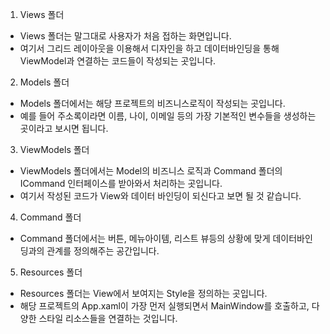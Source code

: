 1. Views 폴더

  - Views 폴더는 말그대로 사용자가 처음 접하는 화면입니다.
  - 여기서 그리드 레이아웃을 이용해서 디자인을 하고 데이터바인딩을 통해 ViewModel과 연결하는 코드들이 작성되는 곳입니다.

2. Models 폴더

  - Models 폴더에서는 해당 프로젝트의 비즈니스로직이 작성되는 곳입니다.
  - 예를 들어 주소록이라면 이름, 나이, 이메일 등의 가장 기본적인 변수들을 생성하는 곳이라고 보시면 됩니다.

3. ViewModels 폴더

  - ViewModels 폴더에서는 Model의 비즈니스 로직과 Command 폴더의 ICommand 인터페이스를 받아와서 처리하는 곳입니다.
  - 여기서 작성된 코드가 View와 데이터 바인딩이 되신다고 보면 될 것 같습니다.

4. Command 폴더

  - Command 폴더에서는 버튼, 메뉴아이템, 리스트 뷰등의 상황에 맞게 데이터바인딩과의 관계를 정의해주는 공간입니다.

5. Resources 폴더

  - Resources 폴더는 View에서 보여지는 Style을 정의하는 곳입니다.
  - 해당 프로젝트의 App.xaml이 가장 먼저 실행되면서 MainWindow를 호출하고, 다양한 스타일 리소스들을 연결하는 것입니다.
